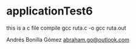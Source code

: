 # applicationTest6


this is a c file
compile gcc ruta.c -o gcc ruta.out


Andrés Bonilla Gómez abraham.go@outlook.com
